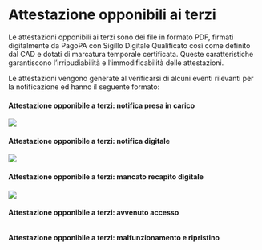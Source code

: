 # Attestazione opponibili ai terzi

Le attestazioni opponibili ai terzi sono dei file in formato PDF, firmati digitalmente da PagoPA con Sigillo Digitale Qualificato così come definito dal CAD e dotati di marcatura temporale certificata. Queste caratteristiche garantiscono l’irripudiabilità e l’immodificabilità delle attestazioni.

Le attestazioni vengono generate al verificarsi di alcuni eventi rilevanti per la notificazione ed hanno il seguente formato:

#### **Attestazione opponibile a terzi: notifica presa in carico** <a href="#attestazione-opponibile-a-terzi-notifica-presa-in-carico" id="attestazione-opponibile-a-terzi-notifica-presa-in-carico"></a>

&#x20;![](<../../.gitbook/assets/image (2).png>)

#### **Attestazione opponibile a terzi: notifica digitale** <a href="#attestazione-opponibile-a-terzi-notifica-digitale" id="attestazione-opponibile-a-terzi-notifica-digitale"></a>

&#x20;![](<../../.gitbook/assets/image (13).png>)

#### **Attestazione opponibile a terzi: mancato recapito digitale** <a href="#attestazione-opponibile-a-terzi-mancato-recapito-digitale" id="attestazione-opponibile-a-terzi-mancato-recapito-digitale"></a>

&#x20;![](<../../.gitbook/assets/image (22).png>)

#### **Attestazione opponibile a terzi: avvenuto accesso** <a href="#attestazione-opponibile-a-terzi-avvenuto-accesso" id="attestazione-opponibile-a-terzi-avvenuto-accesso"></a>

<figure><img src="../../.gitbook/assets/image (39).png" alt=""><figcaption></figcaption></figure>

&#x20;**Attestazione opponibile a terzi: malfunzionamento e ripristino**

<figure><img src="../../.gitbook/assets/image (45).png" alt=""><figcaption></figcaption></figure>
